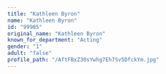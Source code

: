 ```yaml
---
title: "Kathleen Byron"
name: "Kathleen Byron"
id: "99905"
original_name: "Kathleen Byron"
known_for_department: "Acting"
gender: "1"
adult: "false"
profile_path: "/AftFBxZ30sYwhg7Eh7Sv5DfckYm.jpg"
---
```

